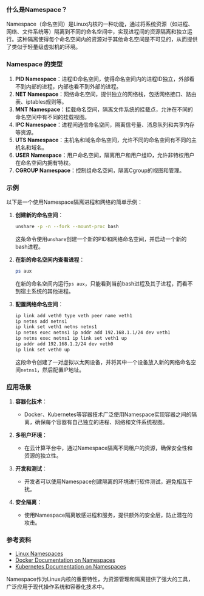 ### 什么是Namespace？

Namespace（命名空间）是Linux内核的一种功能，通过将系统资源（如进程、网络、文件系统等）隔离到不同的命名空间中，实现进程间的资源隔离和独立运行。这种隔离使得每个命名空间内的资源对于其他命名空间是不可见的，从而提供了类似于轻量级虚拟机的环境。

### Namespace 的类型

1. **PID Namespace**：进程ID命名空间，使得命名空间内的进程ID独立，外部看不到内部的进程，内部也看不到外部的进程。
2. **NET Namespace**：网络命名空间，提供独立的网络栈，包括网络接口、路由表、iptables规则等。
3. **MNT Namespace**：挂载命名空间，隔离文件系统的挂载点，允许在不同的命名空间中有不同的挂载视图。
4. **IPC Namespace**：进程间通信命名空间，隔离信号量、消息队列和共享内存等资源。
5. **UTS Namespace**：主机名和域名命名空间，允许不同的命名空间有不同的主机名和域名。
6. **USER Namespace**：用户命名空间，隔离用户和用户组ID，允许非特权用户在命名空间内拥有特权。
7. **CGROUP Namespace**：控制组命名空间，隔离Cgroup的视图和管理。

### 示例

以下是一个使用Namespace隔离进程和网络的简单示例：

1. **创建新的命名空间**：
   ```bash
   unshare -p -n --fork --mount-proc bash
   ```

   这条命令使用`unshare`创建一个新的PID和网络命名空间，并启动一个新的bash进程。

2. **在新的命名空间内查看进程**：
   ```bash
   ps aux
   ```

   在新的命名空间内运行`ps aux`，只能看到当前bash进程及其子进程，而看不到宿主系统的其他进程。

3. **配置网络命名空间**：
   ```bash
   ip link add veth0 type veth peer name veth1
   ip netns add netns1
   ip link set veth1 netns netns1
   ip netns exec netns1 ip addr add 192.168.1.1/24 dev veth1
   ip netns exec netns1 ip link set veth1 up
   ip addr add 192.168.1.2/24 dev veth0
   ip link set veth0 up
   ```

   这段命令创建了一对虚拟以太网设备，并将其中一个设备放入新的网络命名空间`netns1`，然后配置IP地址。

### 应用场景

1. **容器化技术**：
   - Docker、Kubernetes等容器技术广泛使用Namespace实现容器之间的隔离，确保每个容器有自己独立的进程、网络和文件系统视图。

2. **多租户环境**：
   - 在云计算平台中，通过Namespace隔离不同租户的资源，确保安全性和资源的独立性。

3. **开发和测试**：
   - 开发者可以使用Namespace创建隔离的环境进行软件测试，避免相互干扰。

4. **安全隔离**：
   - 使用Namespace隔离敏感进程和服务，提供额外的安全层，防止潜在的攻击。

### 参考资料

- [Linux Namespaces](https://man7.org/linux/man-pages/man7/namespaces.7.html)
- [Docker Documentation on Namespaces](https://docs.docker.com/engine/security/namespaces/)
- [Kubernetes Documentation on Namespaces](https://kubernetes.io/docs/concepts/overview/working-with-objects/namespaces/)

Namespace作为Linux内核的重要特性，为资源管理和隔离提供了强大的工具，广泛应用于现代操作系统和容器化技术中。